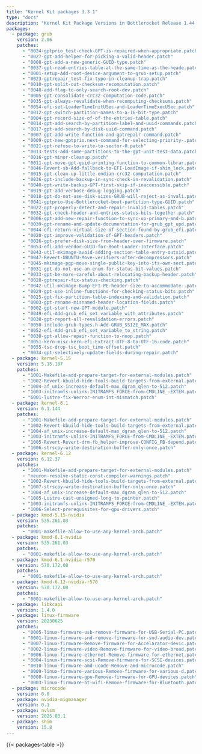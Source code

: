 ```yaml
---
title: "Kernel Kit packages 3.3.1"
type: "docs"
description: "Kernel Kit Package Versions in Bottlerocket Release 1.44.0"
packages:
  - package: grub
    version: 2.06
    patches:
      - "0024-gptprio_test-check-GPT-is-repaired-when-appropriate.patch"
      - "0027-gpt-add-helper-for-picking-a-valid-header.patch"
      - "0008-gpt-add-a-new-generic-GUID-type.patch"
      - "0037-gpt-read-entries-table-at-the-same-time-as-the-heade.patch"
      - "0001-setup-Add-root-device-argument-to-grub-setup.patch"
      - "0023-gptrepair_test-fix-typo-in-cleanup-trap.patch"
      - "0010-gpt-split-out-checksum-recomputation.patch"
      - "0048-add-flag-to-only-search-root-dev.patch"
      - "0005-gpt-consolidate-crc32-computation-code.patch"
      - "0035-gpt-always-revalidate-when-recomputing-checksums.patch"
      - "0054-efi-set-LoaderTimeInitUSec-and-LoaderTimeExecUSec.patch"
      - "0012-gpt-switch-partition-names-to-a-16-bit-type.patch"
      - "0004-gpt-record-size-of-of-the-entries-table.patch"
      - "0014-gpt-add-search-by-partition-label-and-uuid-commands.patch"
      - "0017-gpt-add-search-by-disk-uuid-command.patch"
      - "0007-gpt-add-write-function-and-gptrepair-command.patch"
      - "0009-gpt-new-gptprio.next-command-for-selecting-priority-.patch"
      - "0021-gpt-refuse-to-write-to-sector-0.patch"
      - "0013-tests-add-some-partitions-to-the-gpt-unit-test-data.patch"
      - "0016-gpt-minor-cleanup.patch"
      - "0011-gpt-move-gpt-guid-printing-function-to-common-librar.patch"
      - "0046-Revert-sb-Add-fallback-to-EFI-LoadImage-if-shim_lock.patch"
      - "0015-gpt-clean-up-little-endian-crc32-computation.patch"
      - "0036-gpt-include-backup-in-sync-check-in-revalidation.patch"
      - "0040-gpt-write-backup-GPT-first-skip-if-inaccessible.patch"
      - "0019-gpt-add-verbose-debug-logging.patch"
      - "0018-gpt-do-not-use-disk-sizes-GRUB-will-reject-as-invali.patch"
      - "0041-gptprio-Use-Bottlerocket-boot-partition-type-GUID.patch"
      - "0022-gpt-properly-detect-and-repair-invalid-tables.patch"
      - "0032-gpt-check-header-and-entries-status-bits-together.patch"
      - "0006-gpt-add-new-repair-function-to-sync-up-primary-and-b.patch"
      - "0039-gpt-rename-and-update-documentation-for-grub_gpt_upd.patch"
      - "0044-efi-return-virtual-size-of-section-found-by-grub_efi.patch"
      - "0020-gpt-improve-validation-of-GPT-headers.patch"
      - "0026-gpt-prefer-disk-size-from-header-over-firmware.patch"
      - "0053-efi-add-vendor-GUID-for-Boot-Loader-Interface.patch"
      - "0043-util-mkimage-avoid-adding-section-table-entry-outsid.patch"
      - "0047-Revert-UBUNTU-Move-verifiers-after-decompressors.patch"
      - "0045-mkimage-pgp-move-single-public-key-into-its-own-sect.patch"
      - "0031-gpt-do-not-use-an-enum-for-status-bit-values.patch"
      - "0033-gpt-be-more-careful-about-relocating-backup-header.patch"
      - "0028-gptrepair-fix-status-checking.patch"
      - "0042-util-mkimage-Bump-EFI-PE-header-size-to-accommodate-.patch"
      - "0029-gpt-use-inline-functions-for-checking-status-bits.patch"
      - "0025-gpt-fix-partition-table-indexing-and-validation.patch"
      - "0003-gpt-rename-misnamed-header-location-fields.patch"
      - "0002-gpt-start-new-GPT-module.patch"
      - "0049-efi-Add-grub_efi_set_variable_with_attributes.patch"
      - "0038-gpt-report-all-revalidation-errors.patch"
      - "0050-include-grub-types.h-Add-GRUB_SSIZE_MAX.patch"
      - "0052-efi-Add-grub_efi_set_variable_to_string.patch"
      - "0030-gpt-allow-repair-function-to-noop.patch"
      - "0051-kern-misc-kern-efi-Extract-UTF-8-to-UTF-16-code.patch"
      - "0055-tsc-drop-tsc_boot_time-offset.patch"
      - "0034-gpt-selectively-update-fields-during-repair.patch"
  - package: kernel-5.15
    version: 5.15.187
    patches:
      - "1001-Makefile-add-prepare-target-for-external-modules.patch"
      - "1002-Revert-kbuild-hide-tools-build-targets-from-external.patch"
      - "1004-af_unix-increase-default-max_dgram_qlen-to-512.patch"
      - "1003-initramfs-unlink-INITRAMFS_FORCE-from-CMDLINE_-EXTEN.patch"
      - "6001-lustre-fix-Werror-enum-int-mismatch.patch"
  - package: kernel-6.1
    version: 6.1.144
    patches:
      - "1001-Makefile-add-prepare-target-for-external-modules.patch"
      - "1002-Revert-kbuild-hide-tools-build-targets-from-external.patch"
      - "1004-af_unix-increase-default-max_dgram_qlen-to-512.patch"
      - "1003-initramfs-unlink-INITRAMFS_FORCE-from-CMDLINE_-EXTEN.patch"
      - "1005-Revert-Revert-drm-fb_helper-improve-CONFIG_FB-depend.patch"
      - "1006-strscpy-write-destination-buffer-only-once.patch"
  - package: kernel-6.12
    version: 6.12.37
    patches:
      - "1001-Makefile-add-prepare-target-for-external-modules.patch"
      - "neuron-resolve-static-const-compiler-warnings.patch"
      - "1002-Revert-kbuild-hide-tools-build-targets-from-external.patch"
      - "1007-strscpy-write-destination-buffer-only-once.patch"
      - "1004-af_unix-increase-default-max_dgram_qlen-to-512.patch"
      - "1005-Lustre-cast-unsigned-long-to-pointer.patch"
      - "1003-initramfs-unlink-INITRAMFS_FORCE-from-CMDLINE_-EXTEN.patch"
      - "1006-Select-prerequisites-for-gpu-drivers.patch"
  - package: kmod-5.15-nvidia
    version: 535.261.03
    patches:
      - "0001-makefile-allow-to-use-any-kernel-arch.patch"
  - package: kmod-6.1-nvidia
    version: 535.261.03
    patches:
      - "0001-makefile-allow-to-use-any-kernel-arch.patch"
  - package: kmod-6.1-nvidia-r570
    version: 570.172.08
    patches:
      - "0001-makefile-allow-to-use-any-kernel-arch.patch"
  - package: kmod-6.12-nvidia-r570
    version: 570.172.08
    patches:
      - "0001-makefile-allow-to-use-any-kernel-arch.patch"
  - package: libkcapi
    version: 1.4.0
  - package: linux-firmware
    version: 20230625
    patches:
      - "0005-linux-firmware-usb-remove-firmware-for-USB-Serial-PC.patch"
      - "0001-linux-firmware-snd-remove-firmware-for-snd-audio-dev.patch"
      - "0007-linux-firmware-Remove-firmware-for-Accelarator-devic.patch"
      - "0002-linux-firmware-video-Remove-firmware-for-video-broad.patch"
      - "0006-linux-firmware-ethernet-Remove-firmware-for-ethernet.patch"
      - "0004-linux-firmware-scsi-Remove-firmware-for-SCSI-devices.patch"
      - "0010-linux-firmware-amd-ucode-Remove-amd-microcode.patch"
      - "0009-linux-firmware-various-Remove-firmware-for-various-d.patch"
      - "0008-linux-firmware-gpu-Remove-firmware-for-GPU-devices.patch"
      - "0003-linux-firmware-bt-wifi-Remove-firmware-for-Bluetooth.patch"
  - package: microcode
    version: 0.0
  - package: nvidia-migmanager
    version: 0.1
  - package: nvlsm
    version: 2025.03.1
  - package: shim
    version: 15.8
---
```


{{< packages-table >}}
